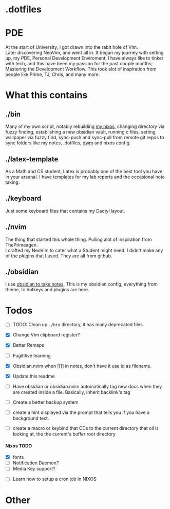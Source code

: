 # .dotfiles

# PDE
At the start of University, I got drawn into the rabit hole of Vim.<br>
Later discovering NeoVim, and went all in. It began my journey with setting up, 
my PDE, Personal Development Enviroment, I have always like to tinker with tech,
and this have been my passion for the past couple months; Mastering the Development
Workflow. This took alot of inspiration from people like Prime, TJ, Chris, and many more.

# What this contains

## ./bin
Many of my own script, notably rebuilding [my nixos](https://github.com/DHSYan/nixos), changing directory via
fuzzy finding, establishing a new obsidian vault, running c files, 
setting wallpaper via fuzzy find, sync-push and sync-pull from remote git 
repos to sync folders like my notes, .dotfiles, [dwm](https://github.com/DHSYan/dwm) and nixos config.


## ./latex-template
As a Math and CS student, Latex is probably one of the best tool you have in
your arsenal. I have templates for my lab reports and the occasional note 
taking.

## ./keyboard
Just some keyboard files that contains my Dactyl layout.

## ./nvim
The thing that started this whole thing.
Pulling alot of inspiration from ThePrimeagen. <br>
I crafted my NeoVim to cater what a Student might need. 
I didn't make any of the plugins that I used. They are all from github.

## ./obsidian
I use [obsidian to take notes](https://youtu.be/aIoEQC7w_UI?si=Eg_a7PG9J46pzIcw). 
This is my obsidian config, everything from theme, to hotkeys and plugins are 
here.


# Todos
- [ ] TODO: Clean up `./bin` directory, it has many deprecated files.
- [x] Change Vim clipboard register?
- [x] Better Remaps
- [ ] Fugititive learning
- [x] Obsidian.nvim when [[]] in notes, don't have it use id as filename.
- [x] Update this readme
- [ ] Have obsidian or obsidian.nvim automatically tag new docs when they are 
      created inside a file. Basically, inherit backlink's tag
- [ ] Create a better backup system

- [ ] create a hint displayed via the prompt that tells you if you have a 
background text.
- [ ] create a macro or keybind that CDs to the current directory that oil is looking at, the 
     the current's buffer root directory

<!-- #### DWM TODO -->
<!-- - [x] better dwm bar or rice dwm in general? -->
<!-- - [x] make window manager rules for wezterm, google browser. -->
<!-- - [ ] Screen Lock? -->

#### Nixos TODO
- [x] fonts
- [ ] Notification Daemon?
- [ ] Media Key support?
<!-- - [ ] How to configure multiple screen with startx? -->
- [ ] Learn how to setup a cron job in NIXOS


# Other

